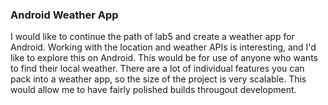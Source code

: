 ### Android Weather App

I would like to continue the path of lab5 and create a weather app for Android. Working with the location and weather APIs is interesting, and I'd like to explore this on Android. This would be for use of anyone who wants to find their local weather. There are a lot of individual features you can pack into a weather app, so the size of the project is very scalable. This would allow me to have fairly polished builds througout development.
